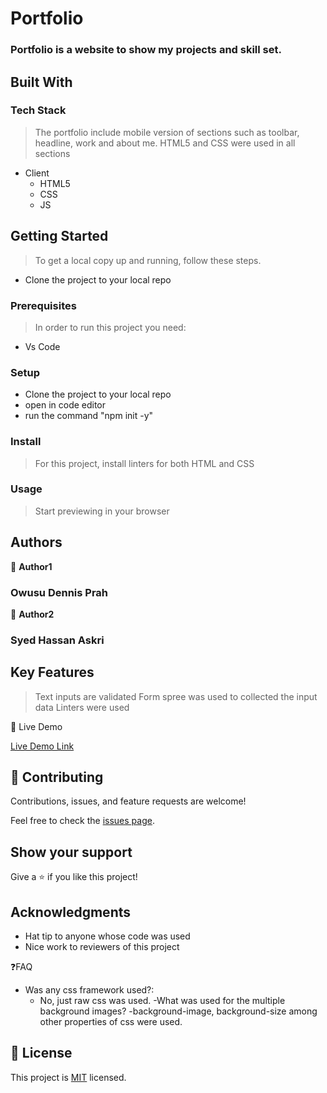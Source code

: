 # Portfolio

### Portfolio is a website to show my projects and skill set.

## Built With

### Tech Stack

> The portfolio include mobile version of sections such as toolbar, headline, work and about me. HTML5 and CSS were used in all sections

- Client
  - HTML5
  - CSS
  - JS

## Getting Started

> To get a local copy up and running, follow these steps.

- Clone the project to your local repo


### Prerequisites
> In order to run this project you need:

- Vs Code

### Setup

- Clone the project to your local repo
- open in code editor
- run the command "npm init -y"


### Install

> For this project, install linters for both HTML and CSS

### Usage

> Start previewing in your browser

## Authors

👤 **Author1**

### Owusu Dennis Prah

👤 **Author2**

### Syed Hassan Askri


## Key Features

> Text inputs are validated
> Form spree was used to collected the input data
> Linters were used

🚀 Live Demo

[Live Demo Link](https://til2to.github.io/my-portfolio/)


## 🤝 Contributing

Contributions, issues, and feature requests are welcome!

Feel free to check the [issues page](../../issues/).

## Show your support

Give a ⭐️ if you like this project!

## Acknowledgments

- Hat tip to anyone whose code was used
- Nice work to reviewers of this project


❓FAQ
- Was any css framework used?:
  - No, just raw css was used.
-What was used for the multiple background images?
  -background-image, background-size among other properties of css were used.

## 📝 License

This project is [MIT](./LICENSE) licensed.

